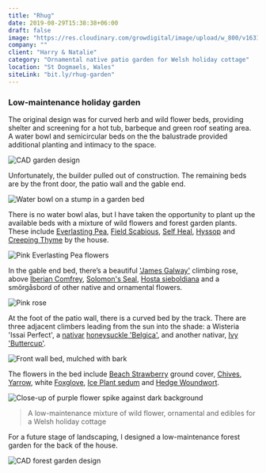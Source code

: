 ```yaml
---
title: "Rhug"
date: 2019-08-29T15:38:38+06:00
draft: false
image: "https://res.cloudinary.com/growdigital/image/upload/w_800/v1631308152/rhug/scabious.jpg"
company: ""
client: "Harry & Natalie"
category: "Ornamental native patio garden for Welsh holiday cottage"
location: "St Dogmaels, Wales"
siteLink: "bit.ly/rhug-garden"
---
```


### Low-maintenance holiday garden
          
The original design was for curved herb and wild flower beds, providing shelter and screening for a hot tub, barbeque and green roof seating area. A water bowl and semicircular beds on the the balustrade provided additional planting and intimacy to the space.

<img class="img-fluid mb-4" alt="CAD garden design" src="https://res.cloudinary.com/growdigital/image/upload/w_800/v1632136620/rhug/rhug-patio-cad-crop.png">

Unfortunately, the builder pulled out of construction. The remaining beds are by the front door, the patio wall and the gable end.

<img class="img-fluid mb-4" alt="Water bowl on a stump in a garden bed" src="https://res.cloudinary.com/growdigital/image/upload/w_800/v1632136826/water-bowl-276125-crop.jpg">

There is no water bowl alas, but I have taken the opportunity to plant up the available beds with a mixture of wild flowers and forest garden plants. These include [Everlasting Pea](https://pfaf.org/User/Plant.aspx?LatinName=Lathyrus+latifolius), [Field Scabious](https://pfaf.org/user/Plant.aspx?LatinName=Knautia+arvensis), [Self Heal](https://pfaf.org/user/plant.aspx?LatinName=Prunella+vulgaris), [Hyssop](https://pfaf.org/USER/Plant.aspx?LatinName=Hyssopus+officinalis) and [Creeping Thyme](https://pfaf.org/user/plant.aspx?latinname=Thymus+serpyllum) by the house. 

<img class="img-fluid mb-4" alt="Pink Everlasting Pea flowers" src="https://res.cloudinary.com/growdigital/image/upload/w_800/v1632137506/everlasting-pea-flower-gesse.jpg">

In the gable end bed, there’s a beautiful ['James Galway'](https://www.davidaustinroses.co.uk/products/james-galway-climbing-rose) climbing rose, above [Iberian Comfrey](https://www.rhs.org.uk/Plants/75444/Symphytum-ibericum/Details), [Solomon's Seal](https://pfaf.org/USER/Plant.aspx?LatinName=Polygonatum+odoratum), [Hosta sieboldiana](https://pfaf.org/user/Plant.aspx?LatinName=Hosta+sieboldiana) and a smörgåsbord of other native and ornamental flowers.

<img class="img-fluid mb-4" alt="Pink rose" src="https://res.cloudinary.com/growdigital/image/upload/w_800/v1631308259/rhug/rose-james-galway.jpg">

At the foot of the patio wall, there is a curved bed by the track. There are three adjacent climbers leading from the sun into the shade: a Wisteria 'Issai Perfect', a [nativar](https://grownative.org/learn/natives-cultivars-and-nativars/) [honeysuckle 'Belgica'](https://www.rhs.org.uk/plants/52050/lonicera-periclymenum-belgica/details), and another nativar, [Ivy 'Buttercup'](https://www.rhs.org.uk/plants/50160/hedera-helix-buttercup/details).

<img class="img-fluid mb-4" alt="Front wall bed, mulched with bark" src="https://res.cloudinary.com/growdigital/image/upload/w_800/v1631825839/rhug/rhug-front-wall-169.jpg">

The flowers in the bed include [Beach Strawberry](https://pfaf.org/User/Plant.aspx?LatinName=Fragaria+chiloensis) ground cover, [Chives](https://pfaf.org/user/plant.aspx?LatinName=Allium+schoenoprasum), [Yarrow](https://pfaf.org/user/plant.aspx?LatinName=Achillea+millefolium), white [Foxglove](https://pfaf.org/user/Plant.aspx?LatinName=Digitalis+purpurea), [Ice Plant sedum](https://pfaf.org/user/Plant.aspx?LatinName=Sedum+spectabile) and [Hedge Woundwort](https://pfaf.org/user/Plant.aspx?LatinName=stachys+sylvatica).

<img class="img-fluid mb-4" alt="Close-up of purple flower spike against dark background" src="https://res.cloudinary.com/growdigital/image/upload/w_800/v1632139353/stachys-sylvatica-dark-bg.jpg">

>A low-maintenance mixture of wild flower, ornamental and edibles for a Welsh holiday cottage

For a future stage of landscaping, I designed a low-maintenance forest garden for the back of the house.

<img class="img-fluid mb-4" alt="CAD forest garden design" src="https://res.cloudinary.com/growdigital/image/upload/w_800/v1632136620/rhug/rhug-forest-garden-cad-crop.png">

